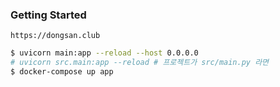 
### Getting Started

```
https://dongsan.club
```

```sh
$ uvicorn main:app --reload --host 0.0.0.0
# uvicorn src.main:app --reload # 프로젝트가 src/main.py 라면
$ docker-compose up app
```